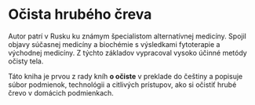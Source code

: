 Očista hrubého čreva
====================

Autor patrí v Rusku ku známym špecialistom alternatívnej medicíny. Spojil objavy
súčasnej medicíny a biochémie s výsledkami fytoterapie a východnej medicíny. Z
týchto základov vypracoval vysoko účinné metódy očisty tela.

Táto kniha je prvou z rady kníh **o očiste** v preklade do češtiny a popisuje
súbor podmienok, technológii a citlivých prístupov, ako si očistiť hrubé črevo v
domácich podmienkach.

